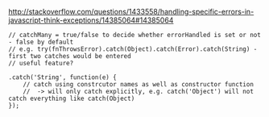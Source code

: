 http://stackoverflow.com/questions/1433558/handling-specific-errors-in-javascript-think-exceptions/14385064#14385064

	// catchMany = true/false to decide whether errorHandled is set or not - false by default
	// e.g. try(fnThrowsError).catch(Object).catch(Error).catch(String) - first two catches would be entered
	// useful feature?
	
	.catch('String', function(e) {
		// catch using constrcutor names as well as constructor function
		//  -> will only catch explicitly, e.g. catch('Object') will not catch everything like catch(Object)
	});